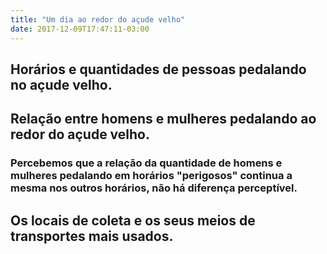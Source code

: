 ```yaml
---
title: "Um dia ao redor do açude velho"
date: 2017-12-09T17:47:11-03:00
---
```


<div class="container">
<div class="row">
</div>
<h2>Horários e quantidades de pessoas pedalando no açude velho.</h2>
<div class="row mychart1" id="chart1"></div>
<h2>Relação entre homens e mulheres pedalando ao redor do açude velho.</h2>
<h3>Percebemos que a relação da quantidade de homens e mulheres pedalando em horários "perigosos" continua a mesma nos outros horários, não há diferença perceptível.</h3>
<div class="row mychart2" id="chart2"></div>
<h2>Os locais de coleta e os seus meios de transportes mais usados.</h2>
<div class="row mychart2" id="chart3"></div>
</div>

<script src="https://d3js.org/d3.v4.min.js"></script>
<link rel="stylesheet" href="https://maxcdn.bootstrapcdn.com/bootstrap/3.3.6/css/bootstrap.min.css">
<script>

function desenhaGrafico1(dados) {
	var color = d3.scaleQuantize()
		.domain([0, 280])
		.range([ "#99d8c9","#66c2a4","#2ca25f","#006d2c"]);

	var alturaSVG = 200, larguraSVG = 1200;
	var margin = {top: 10, right: 20, bottom:30, left: 45}, // para descolar a vis das bordas do grafico
		larguraVis = larguraSVG - margin.left - margin.right,
		alturaVis = alturaSVG - margin.top - margin.bottom;

	var grafico = d3.select('#chart1') // cria elemento <svg> com um <g> dentro
	.append('svg')
	  .attr('width', larguraVis + margin.left + margin.right)
	  .attr('height', alturaVis + margin.top + margin.bottom)
	.append('g') // para entender o <g> vá em x03-detalhes-svg.html
	  .attr('transform', 'translate(' +  margin.left + ',' + margin.top + ')');
	
	var	parseDate = d3.timeParse("%H:%M");

	var x = d3.scaleTime().range([0, larguraVis]).domain(d3.extent(dados, function(d) { return parseDate(d.horario_inicial); })).interpolate(d3.interpolateRound);

	var totalciclistas = {};

	dados.forEach(function (d) {
		if (typeof(totalciclistas[d.horario_inicial]) == "undefined") {
			totalciclistas[d.horario_inicial] = parseInt(d.total_ciclistas);
		} else {
			totalciclistas[d.horario_inicial] += parseInt(d.total_ciclistas);
		}
	})

	grafico.selectAll('g')
			.data(dados)
			.enter()
			.append('circle')
			.attr("r", 	d => totalciclistas[d.horario_inicial] * 0.10 )
			.attr('cy', alturaSVG/2)
      		.attr("cx", d => x(parseDate(d.horario_inicial)))
      		.attr("fill", d => color(totalciclistas[d.horario_inicial])); 


	grafico.append("g")
		.attr("class", "x axis")
		.attr("transform", "translate(0," + alturaVis + ")")
		.call(d3.axisBottom(x).tickFormat(d3.timeFormat("%H:%M")));		            
}

function desenhaGrafico2(dados) {

	var alturaSVG = 400, larguraSVG = 1200;
	var margin = {top: 10, right: 20, bottom:30, left: 45}, // para descolar a vis das bordas do grafico
		larguraVis = larguraSVG - margin.left - margin.right,
		alturaVis = alturaSVG - margin.top - margin.bottom;

	var grafico = d3.select('#chart2') // cria elemento <svg> com um <g> dentro
	.append('svg')
	  .attr('width', larguraVis + margin.left + margin.right)
	  .attr('height', alturaVis + margin.top + margin.bottom)
	.append('g') // para entender o <g> vá em x03-detalhes-svg.html
	  .attr('transform', 'translate(' +  margin.left + ',' + margin.top + ')');

	var parseTime = d3.timeParse("%H:%M");
	var x = d3.scaleTime().range([0, larguraVis]);
	var y = d3.scaleLinear().range([alturaVis, 0]);

	var totalciclistas = {};

	dados.forEach(function (d) {
		if (typeof(totalciclistas[d.horario_inicial]) == "undefined") {
			totalciclistas[d.horario_inicial] = {
												"mulheres": parseInt(d.mulheres_ciclistas), 
												"homens": parseInt(d.homens_ciclistas)
												}
		} else {
			totalciclistas[d.horario_inicial].mulheres += parseInt(d.mulheres_ciclistas);
			totalciclistas[d.horario_inicial].homens += parseInt(d.homens_ciclistas);
		}
	})


	var valueline = d3.line()
		.x(function(d) { return x(parseTime(d.horario_inicial)); })
		.y(function(d) { return y(totalciclistas[d.horario_inicial].mulheres);});

	// define the 2nd line
	var valueline2 = d3.line()
		.x(function(d) { return x(parseTime(d.horario_inicial)); })
		.y(function(d) { return y(totalciclistas[d.horario_inicial].homens);});


	x.domain(d3.extent(dados, function(d) { return parseTime(d.horario_inicial); }));
	y.domain([0, d3.max(dados, function(d) {
	return Math.max(totalciclistas[d.horario_inicial].mulheres, totalciclistas[d.horario_inicial].homens); })]);


	grafico.append("path")
	.data([dados])
	.attr("class", "line")
	.attr("fill", "none")
	.style("stroke", "#5ab4ac")
	.attr("d", valueline);

	grafico.append("path")
	.data([dados])
	.attr("fill", "none")
	.attr("class", "line")
	.style("stroke", "#d8b365")
	.attr("d", valueline2);

	grafico.append("g")
	.attr("transform", "translate(0," + alturaVis + ")")
	.call(d3.axisBottom(x).tickFormat(d3.timeFormat("%H:%M")));

	grafico.append("g")
	.call(d3.axisLeft(y));


	grafico.append("text")
		.attr("transform", "translate(" + (larguraVis-100) + "," + y(totalciclistas["20:45"].homens) + ")")
		.attr("dy", ".35em")
		.attr("text-anchor", "start")
		.style("fill", "#d8b365")
		.text("Homens");

	grafico.append("text")
		.attr("transform", "translate(" + (larguraVis-100) + "," + y(totalciclistas["20:45"].mulheres) + ")")
		.attr("dy", ".35em")
		.attr("text-anchor", "start")
		.style("fill", "#5ab4ac")
		.text("Mulheres");
}

function desenhaGrafico3(data) {
	var alturaSVG = 400, larguraSVG = 900;
	var margin = {top: 10, right: 20, bottom:30, left: 45}, // para descolar a vis das bordas do grafico
		larguraVis = larguraSVG - margin.left - margin.right,
		alturaVis = alturaSVG - margin.top - margin.bottom;

	var grafico = d3.select('#chart3') // cria elemento <svg> com um <g> dentro
	.append('svg')
	  .attr('width', larguraVis + margin.left + margin.right)
	  .attr('height', alturaVis + margin.top + margin.bottom)
	.append('g') // para entender o <g> vá em x03-detalhes-svg.html
	  .attr('transform', 'translate(' +  margin.left + ',' + margin.top + ')');

var x0 = d3.scaleBand()
    .rangeRound([0, larguraVis])
    .paddingInner(0.1);

var x1 = d3.scaleBand()
    .padding(0.05);

var y = d3.scaleLinear()
    .rangeRound([alturaVis, 0]);

var z = d3.scaleOrdinal()
    .range(["#d73027","#fc8d59","#fee08b","#d9ef8b","#91cf60","#1a9850"]);

dados = []
data.forEach(function (d) {
		objeto = {
		"local": d.local,
		"carros": parseInt(d.carros), 
		"motos": parseInt(d.motos),
		"onibus": parseInt(d.onibus),
		"caminhoes": parseInt(d.caminhoes),
		"total_ciclistas": parseInt(d.total_ciclistas),
		"total_pedestres": parseInt(d.total_pedestres)
	}
	dados.push(objeto);
});
	var keys = d3.keys(dados[0]).filter(function(key) { return key !== "local";});

  x0.domain(dados.map(function(d) { console.log(d.local); return d.local; }));
  x1.domain(keys).rangeRound([0, x0.bandwidth()]);
  y.domain([0, d3.max(dados, function(d) { return d3.max(keys, function(key) { return d[key]; }); })]).nice();

  grafico.append("g")
    .selectAll("g")
    .data(dados)
    .enter().append("g")
      .attr("transform", function(d) { return "translate(" + x0(d.local) + ",0)"; })
    .selectAll("rect")
    .data(function(d) { return keys.map(function(key) { return {key: key, value: d[key]}; }); })
    .enter().append("rect")
      .attr("x", function(d) { return x1(d.key); })
      .attr("y", function(d) { return y(d.value); })
      .attr("width", x1.bandwidth())
      .attr("height", function(d) { return alturaVis - y(d.value); })
      .attr("fill", function(d) { return z(d.key); });

  grafico.append("g")
      .attr("class", "axis")
      .attr("transform", "translate(0," + alturaVis + ")")
      .call(d3.axisBottom(x0));

  grafico.append("g")
      .attr("class", "axis")
      .call(d3.axisLeft(y).ticks(null, "s"))
    .append("text")
      .attr("x", 2)
      .attr("y", y(y.ticks().pop()) + 0.5)
      .attr("dy", "0.32em")
      .attr("fill", "#000")
      .attr("font-weight", "bold")
      .attr("text-anchor", "start")
      .text("Quantidade");

  var legend = grafico.append("g")
      .attr("font-family", "sans-serif")
      .attr("font-size", 10)
      .attr("text-anchor", "end")
    .selectAll("g")
    .data(keys.slice().reverse())
    .enter().append("g")
      .attr("transform", function(d, i) { return "translate(0," + i * 20 + ")"; });

  legend.append("rect")
      .attr("x", larguraVis - 19)
      .attr("width", 19)
      .attr("height", 19)
      .attr("fill", z);

  legend.append("text")
      .attr("x", larguraVis - 24)
      .attr("y", 9.5)
      .attr("dy", "0.32em")
      .text(function(d) { return d; });


}

d3.csv('https://raw.githubusercontent.com/luizaugustomm/pessoas-no-acude/master/dados/processados/dados.csv', function(dados) {
  desenhaGrafico1(dados);
  desenhaGrafico2(dados);
  desenhaGrafico3(dados);
});


</script>

